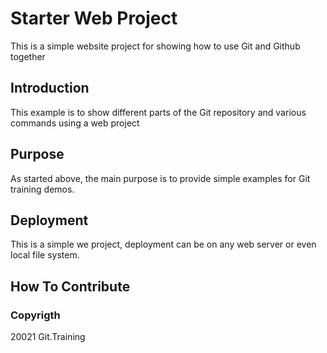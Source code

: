 # Starter Web Project

This is a simple website project for
showing how to use Git and Github together

## Introduction

This example is to show different parts
of the Git repository and various commands using a web project

## Purpose
As started above, the main purpose is to 
provide simple examples for Git training 
demos.

## Deployment
This is a simple we project, deployment
can be on any web server or even local file system.

## How To Contribute

### Copyrigth
20021 Git.Training